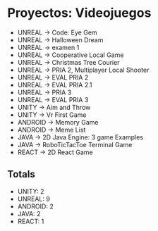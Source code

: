 # Proyectos: Videojuegos
- UNREAL -> Code: Eye Gem
- UNREAL -> Halloween Dream
- UNREAL -> examen 1
- UNREAL -> Cooperative Local Game
- UNREAL -> Christmas Tree Courier
- UNREAL -> PRIA 2, Multiplayer Local Shooter
- UNREAL -> EVAL PRIA 2
- UNREAL -> EVAL PRIA 2.1
- UNREAL -> PRIA 3
- UNREAL -> EVAL PRIA 3
- UNITY -> Aim and Throw
- UNITY -> Vr First Game
- ANDROID -> Memory Game
- ANDROID -> Meme List
- JAVA -> 2D Java Engine: 3 game Examples
- JAVA -> RoboTicTacToe Terminal Game
- REACT -> 2D React Game

## Totals
- UNITY: 2
- UNREAL: 9
- ANDROID: 2
- JAVA: 2
- REACT: 1